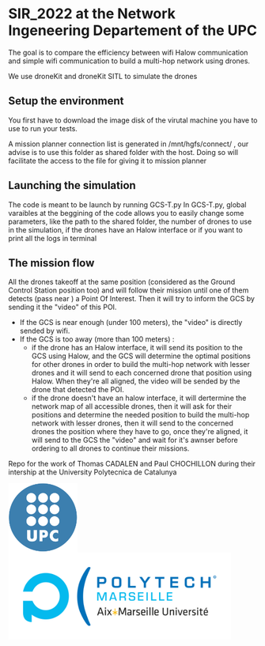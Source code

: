 # SIR_2022 at the Network Ingeneering Departement of the UPC 

The goal is to compare the efficiency between wifi Halow communication and simple wifi communication to build a multi-hop network using drones.

We use droneKit and droneKit SITL to simulate the drones 

## Setup the environment 
You first have to download the image disk of the virutal machine you have to use to run your tests.

A mission planner connection list is generated in /mnt/hgfs/connect/ , our advise is to use this folder as shared folder with the host. Doing so will facilitate the access to the file for giving it to mission planner 


## Launching the simulation

The code is meant to be launch by running GCS-T.py
In GCS-T.py, global varaibles at the beggining of the code allows you to easily change some parameters, like the path to the shared folder, the number of drones to use in the simulation, if the drones have an Halow interface or if you want to print all the logs in terminal 


## The mission flow
All the drones takeoff at the same position (considered as the Ground Control Station position too) and will follow their mission until one of them detects (pass near ) a Point Of Interest. Then it will try to inform the GCS by sending it the "video" of this POI.
* If the GCS is near enough (under 100 meters), the "video" is directly sended by wifi. 
* If the GCS is too away (more than 100 meters) :
   * if the drone has an Halow interface, it will send its position to the GCS using Halow, and the GCS will determine the optimal positions for other drones in order to build the multi-hop network with lesser drones and it will send to each concerned drone that position using Halow. When they're all aligned, the video will be sended by the drone that detected the POI.
   * if the drone doesn't have an halow interface, it will dertermine the network map of all accessible drones, then it will ask for their positions and determine the needed position to build the multi-hop network with lesser drones, then it will send to the concerned drones the position where they have to go, once they're aligned, it will send to the GCS the "video" and wait for it's awnser before ordering to all drones to continue their missions.

Repo for the work of Thomas CADALEN and Paul CHOCHILLON during their intership at the University Polytecnica de Catalunya 

<a href="https://www.upc.edu/en"><img src="https://github.com/ThomasCdln/SIR_2022/blob/4c60a2bdb55a00e7e470eadb8bddc0189484c948/images/logo_upc.png" width=140 align=left /><a href="https://polytech.univ-amu.fr/"><img src="https://github.com/ThomasCdln/SIR_2022/blob/64e1d623ef57af6fbaae856be829bfed9ab05bec/images/logo_PM.png" width=450 align=right/></a>


